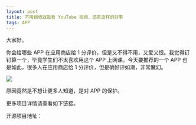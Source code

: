 ```yaml
---
layout: post
title: 不用翻墙就能看 YouTube 视频，还有这样的好事
tags: APP
---
```


大家好。

你会给哪些 APP 在应用商店给 1 分评价，但是又不得不用，又爱又恨。我觉得钉钉算一个，毕竟学生们不太喜欢用这个 APP 上网课。今天要推荐的一个 APP 也是如此，很多人在应用商店给 1 分评价，但是确好评如潮，非常魔幻。

![](https://7465-test-3c9b5e-books-1301492295.tcb.qcloud.la/images/compress_yixingbaohu.jpeg)



原因竟然是不想让更多人知道，是对 APP 的保护。







更多项目详情请查看如下链接。

开源项目地址：
